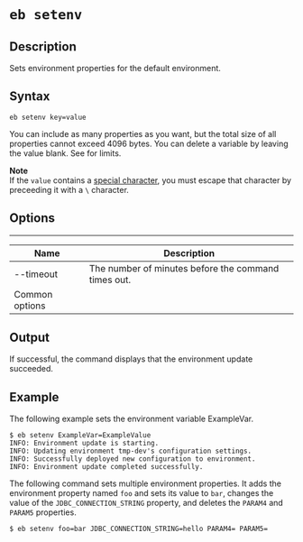 # `eb setenv`<a name="eb3-setenv"></a>

## Description<a name="eb3-setenv-description"></a>

Sets environment properties for the default environment\.

## Syntax<a name="eb3-setenv-syntax"></a>

`eb setenv key=value` 

You can include as many properties as you want, but the total size of all properties cannot exceed 4096 bytes\. You can delete a variable by leaving the value blank\. See  for limits\.

**Note**  
If the `value` contains a [special character](http://tldp.org/LDP/abs/html/special-chars.html), you must escape that character by preceeding it with a `\` character\.

## Options<a name="eb3-setenvoptions"></a>


****  

|  Name  |  Description  | 
| --- | --- | 
|  \-\-timeout  |  The number of minutes before the command times out\.  | 
|  Common options  |  | 

## Output<a name="eb3-setenv-output"></a>

If successful, the command displays that the environment update succeeded\.

## Example<a name="eb3-setenv-example"></a>

The following example sets the environment variable ExampleVar\.

```
$ eb setenv ExampleVar=ExampleValue
INFO: Environment update is starting.
INFO: Updating environment tmp-dev's configuration settings.
INFO: Successfully deployed new configuration to environment.
INFO: Environment update completed successfully.
```

The following command sets multiple environment properties\. It adds the environment property named `foo` and sets its value to `bar`, changes the value of the `JDBC_CONNECTION_STRING` property, and deletes the `PARAM4` and `PARAM5` properties\.

```
$ eb setenv foo=bar JDBC_CONNECTION_STRING=hello PARAM4= PARAM5=
```